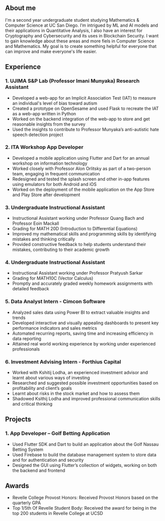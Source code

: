 ## **About me**
I'm a second year undergraduate student studying Mathematics & Computer Science at UC San Diego. I’m intrigued by ML and AI models and their applications in Quantitative Analysis, I also have an interest for Cryptography and Cybersecurity and its uses in Blockchain Security. I want to gain  knowledge about these areas and more fiels in Computer Science and Mathematics. My goal is to create something helpful for everyone that can improve and make everyone's life easier.

## Experience
### 1. UJIMA S&P Lab (Professor Imani Munyaka) Research Assistant
-	Developed a web-app for an Implicit Association Test (IAT) to measure an individual's level of bias toward autism 
- Created a prototype on OpenSesame and used Flask to recreate the IAT as a web-app written in Python
- Worked on the backend integration of the web-app to store and get reasonable insights from the survey
- Used the insights to contribute to Professor Munyaka’s anti-autistic hate speech detection project

### 2. ITA Workshop App Developer
- Developed a mobile application using Flutter and Dart for an annual workshop on information technology
- Worked closely with Professor Alon Orlitsky as part of a two-person team, engaging in frequent communication
- Redesigned and tested the splash screen and other in-app features using emulators for both Android and iOS
- Worked on the deployment of the mobile application on the App Store and Play Store after development

### 3. Undergraduate Instructional Assistant
- Instructional Assistant working under Professor Quang Bach and Professor Eoin Mackall
- Grading for MATH 20D (Introduction to Differential Equations)
- Improved my mathematical skills and programming skills by identifying mistakes and thinking critically
- Provided constructive feedback to help students understand their mistakes, contributing to their academic growth

### 4. Undergraduate Instructional Assistant
- Instructional Assistant working under Professor Pratyush Sarkar
- Grading for MATH10C (Vector Calculus)
- Promptly and accurately graded weekly homework assignments with detailed feedback

### 5. Data Analyst Intern - Cimcon Software
- Analyzed sales data using Power BI to extract valuable insights and trends 
- Developed interactive and visually appealing dashboards to present key performance indicators and sales metrics
- Automated recurring reports, saving time and increasing efficiency in data reporting
- Attained real world working experience by working under experienced professionals

### 6. Investment Advising Intern - Forthius Capital
- Worked with Kshitij Lodha, an experienced investment advisor and learnt about various ways of investing
- Researched and suggested possible investment opportunities based on profitability and client’s goals
- Learnt about risks in the stock market and how to assess them
- Shadowed Ksithij Lodha and improved professional communication skills and critical thinking

## Projects
### 1. App Developer – Golf Betting Application
- Used Flutter SDK and Dart to build an application about the Golf Nassau Betting System
- Used Firebase to build the database management system to store data and for authentication and security
- Designed the GUI using Flutter’s collection of widgets, working on both the backend and frontend

## Awards
* Revelle College Provost Honors: Received Provost Honors based on the quarterly GPA
* Top 1/5th Of Revelle Student Body: Received the award for being in the top 200 students in Revelle College at UCSD
